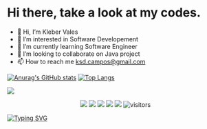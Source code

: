 # Hi there, take a look at  my codes.

- 👋 Hi, I’m Kleber Vales
- 👀 I’m interested in Software Developement
- 🌱 I’m currently learning Software Engineer
- 💞️ I’m looking to collaborate on Java project
- 📫 How to reach me ksd.campos@gmail.com

<!---
KleberVales/KleberVales is a ✨ special ✨ repository because its `README.md` (this file) appears on your GitHub profile.
You can click the Preview link to take a look at your changes.
--->

[![Anurag's GitHub stats](https://github-readme-stats.vercel.app/api?username=klebervales)](https://github.com/anuraghazra/github-readme-stats)
[![Top Langs](https://github-readme-stats.vercel.app/api/top-langs/?username=klebervales&layout=compact)](https://github.com/anuraghazra/github-readme-stats)

![](assets/Bottom_up.svg)

<!--   my-icons -->
<center><p align="center">
    <a href="https://github.com/klebervales/klebervales"><img src="https://img.shields.io/badge/status-updating-brightgreen.svg"></a>
    <a href="https://github.com/java/java"><img src="https://img.shields.io/badge/java-%23ED8B00.svg"></a>
    <a href="https://github.com/klebervales/klebervales/graphs/contributors"><img src="https://img.shields.io/github/contributors/klebervales/klebervales?color=blue"></a>
    <a href="https://github.com/klebervales/klebervales/stargazers"><img src="https://img.shields.io/github/stars/klebervales/klebervales.svg?logo=github"></a>
    <a href="https://github.com/klebervales/klebervales/network/members"><img src="https://img.shields.io/github/forks/klebervales/klebervales.svg?color=blue&logo=github"></a>
    <img src="https://visitor-badge.laobi.icu/badge?page_id=klebervales.klebervales" alt="visitors"/>   
</p></center>

<!--   my-ticker -->    
[![Typing SVG](https://readme-typing-svg.herokuapp.com?color=%2336BCF7&center=true&vCenter=true&width=600&lines=Hi+there+👋,+I+am+Kleber+Vales;+Welcome+to+My+Profile!;Over+4+years+of+programming+experience;Always+learning+new+things)](https://git.io/typing-svg)






